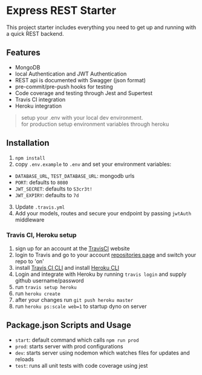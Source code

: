 # Express REST Starter

This project starter includes everything you need to get up and running
with a quick REST backend. 


## Features
- MongoDB
- local Authentication and JWT Authentication
- REST api is documented with Swagger (json format)
- pre-commit/pre-push hooks for testing
- Code coverage and testing through Jest and Supertest
- Travis CI integration
- Heroku integration

> setup your .env with your local dev environment.  
> for production setup environment variables through heroku

## Installation

1. `npm install`
2. copy `.env.example` to `.env` and set your environment variables:

- `DATABASE_URL`, `TEST_DATABASE_URL`: mongodb urls
- `PORT`: defaults to `8080`
- `JWT_SECRET`: defaults to `S3cr3t!`
- `JWT_EXPIRY`: defaults to `7d`

3. Update `.travis.yml` 
4. Add your models, routes and secure your endpoint
by passing `jwtAuth` middleware

### Travis CI, Heroku setup
1. sign up for an account at the [TravisCI](https://travis-ci.org/) website
2. login to Travis and go to your account [repositories page](https://travis-ci.org/account/repositories) 
and switch your repo to 'on'
3. install [Travis CI CLI](https://github.com/travis-ci/travis.rb) 
and install [Heroku CLI](https://heroku.com)
4. Login and integrate with Heroku by running `travis login` and supply github username/password
5. run `travis setup heroku`
6. run `heroku create`
7. after your changes run `git push heroku master`
8. run `heroku ps:scale web=1` to startup dyno on server

## Package.json Scripts and Usage

- `start`: default command which calls `npm run prod`
- `prod`: starts server with prod configurations
- `dev`: starts server using nodemon which watches files for updates and reloads
- `test`: runs all unit tests with code coverage using jest
